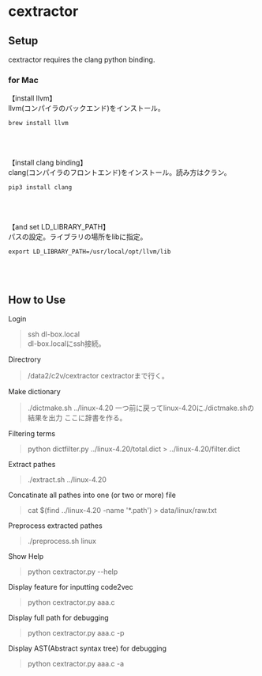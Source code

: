  <!-- -*- coding: utf-8 -*- -->

# cextractor

## Setup
cextractor requires the clang python binding.

### for Mac

【install llvm】  
llvm(コンパイラのバックエンド)をインストール。

	brew install llvm
<br />
<br />

【install clang binding】  
clang(コンパイラのフロントエンド)をインストール。読み方はクラン。

	pip3 install clang  
<br />
<br />

【and set LD_LIBRARY_PATH】  
パスの設定。ライブラリの場所をlibに指定。

	export LD_LIBRARY_PATH=/usr/local/opt/llvm/lib
 
<br />
<br />

## How to Use

Login

> ssh dl-box.local  
> dl-box.localにssh接続。

Directrory

> /data2/c2v/cextractor
> cextractorまで行く。

Make dictionary

> ./dictmake.sh ../linux-4.20
> 一つ前に戻ってlinux-4.20に./dictmake.shの結果を出力 ここに辞書を作る。

Filtering terms 

> python dictfilter.py ../linux-4.20/total.dict > ../linux-4.20/filter.dict
> 

Extract pathes

> ./extract.sh ../linux-4.20

Concatinate all pathes into one (or two or more) file

> cat $(find ../linux-4.20 -name '*.path') > data/linux/raw.txt

Preprocess extracted pathes

> ./preprocess.sh linux

Show Help

> python cextractor.py --help

Display feature for inputting code2vec

> python cextractor.py aaa.c 

Display full path for debugging

> python cextractor.py aaa.c -p 

Display AST(Abstract syntax tree) for debugging

> python cextractor.py aaa.c -a
